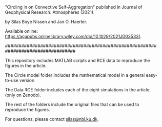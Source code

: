 "Circling in on Convective Self-Aggregation" published in Journal of Geophysical Research: Atmospheres (2021).

by Silas Boye Nissen and Jan O. Haerter.

Available online: https://agupubs.onlinelibrary.wiley.com/doi/10.1029/2021JD035331.

##################################################################################

This repository includes MATLAB scripts and RCE data to reproduce the figures in the article.

The Circle model folder includes the mathematical model in a general easy-to-use version.

The Data RCE folder includes each of the eight simulations in the article (only on Zenodo).

The rest of the folders include the original files that can be used to reproduce the figures.

For questions, please contact silas@nbi.ku.dk.
